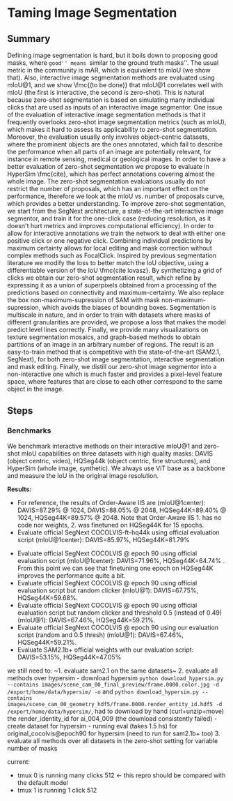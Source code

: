 # Taming Image Segmentation

## Summary
Defining image segmentation is hard, but it boils down to proposing good masks, where ``good'' means ``similar to the ground truth masks''. The usual metric in the community is mAR, which is equivalent to mIoU (we show that). Also, interactive image segmentation methods are evaluated using mIoU@1, and we show \fmc{(to be done)} that mIoU@1 correlates well with mIoU (the first is interactive, the second is zero-shot). This is natural because zero-shot segmentation is based on simulating many individual clicks that are used as inputs of an interactive image segmentor. 
One issue of the evaluation of interactive image segmentation methods is that it frequently overlooks zero-shot image segmentation metrics (such as mIoU), which makes it hard to assess its applicability to zero-shot segmentation. Moreover, the evaluation usually only involves object-centric datasets, where the prominent objects are the ones annotated, which fail to describe the performance when all parts of an image are potentially relevant, for instance in remote sensing, medical or geological images. 
In order to have a better evaluation of zero-shot segmentation we propose to evaluate in HyperSim \fmc{cite}, which has perfect annotations covering almost the whole image. The zero-shot segmentation evaluations usually do not restrict the number of proposals, which has an important effect on the performance, therefore we look at the mIoU vs. number of proposals curve, which provides a better understanding.
To improve zero-shot segmentation, we start from the SegNext architecture, a state-of-the-art interactive image segmentor, and train it for the one-click case (reducing resolution, as it doesn't hurt metrics and improves computational efficiency). In order to allow for interactive annotations we train the network to deal with either one positive click or one negative click. Combining individual predictions by maximum certainty allows for local editing and mask correction without complex methods such as FocalClick.
Inspired by previous segmentation literature we modify the loss to better match the IoU objective, using a differentiable version of the IoU \fmc{cite lovasz}. 
By synthetizing a grid of clicks we obtain our zero-shot segmentation result, which refine by expressing it as a union of superpixels obtained from a processing of the predictions based on connectivity and maximum-certainty. We also replace the box non-maximum-supression of SAM with mask non-maximum-supression, which avoids the biases of bounding boxes. 
Segmentation is multiscale in nature, and in order to train with datasets where masks of different granularities are provided, we propose a loss that makes the model predict level lines correctly. Finally, we provide many visualizations on texture segmentation mosaics, and graph-based methods to obtain partitions of an image in an arbitrary number of regions.
The result is an easy-to-train method that is competitive with the state-of-the-art (SAM2.1, SegNext), for both zero-shot image segmentation, interactive segmentation and mask editing. Finally, we distill our zero-shot image segmentor into a non-interactive one which is much faster and provides a pixel-level feature space, where features that are close to each other correspond to the same object in the image. 

## Steps

### Benchmarks
We benchmark interactive methods on their interactive mIoU@1 and zero-shot mIoU capabilities on three datasets with high quality masks: DAVIS (object centric, video), HQSeg44k (object centric, fine structures), and HyperSim (whole image, synthetic). We always use ViT base as a backbone and measure the IoU in the original image resolution.

**Results:**
- For reference, the results of Order-Aware IIS are (mIoU@1center): DAVIS=87.29\% @ 1024, DAVIS=88.05\% @ 2048, HQSeg44K=89.40\% @ 1024, HQSeg44K=89.57\% @ 2048. Note that Order-Aware IIS 1. has no code nor weights, 2. was finetuned on HQSeg44K for 15 epochs.  
- Evaluate official SegNext COCOLVIS-ft-hq44k using official evaluation script (mIoU@1center): DAVIS=85.97\%, HQSeg44K=81.79\% 
<!-- the following are invalid due to the bad random clicker: -->
<!-- - Evaluate official SegNext COCOLVIS-ft-hq44k using official evaluation script but random clicker (mIoU@1): DAVIS=83.06\%, HQSeg44K=80.75\%  -->
<!-- - Evaluate official SegNext COCOLVIS-ft-hq44k using official evaluation script but random clicker and threshold 0.5 (instead of 0.49) (mIoU@1): DAVIS=83.74\%, HQSeg44K=80.57\%  -->
- Evaluate official SegNext COCOLVIS @ epoch 90 using official evaluation script (mIoU@1center): DAVIS=71.96\%, HQSeg44K=64.74\% . From this point we can see that finetuning one epoch on HQSeg44K improves the performance quite a bit. 
- Evaluate official SegNext COCOLVIS @ epoch 90 using official evaluation script but random clicker (mIoU@1): DAVIS=67.75\%, HQSeg44K=59.68\%.  
- Evaluate official SegNext COCOLVIS @ epoch 90 using official evaluation script but random clicker and threshold 0.5 (instead of 0.49) (mIoU@1): DAVIS=67.46\%, HQSeg44K=59.21\%. 
- Evaluate official SegNext COCOLVIS @ epoch 90 using our evaluation script (random and 0.5 thresh) (mIoU@1): DAVIS=67.46\%, HQSeg44K=59.21\%. 
- Evaluate SAM2.1b+ official weights with our evaluation script: DAVIS=53.15\%, HQSeg44K=47.05\%

we still need to:
~1. evaluate sam2.1 on the same datasets~
2. evaluate all methods over hypersim
    - download hypersim `python download_hypersim.py --contains images/scene_cam_00_final_preview/frame.0000.color.jpg -d /export/home/data/hypersim/ -o` and `python download_hypersim.py --contains images/scene_cam_00_geometry_hdf5/frame.0000.render_entity_id.hdf5 -d /export/home/data/hypersim/`, had to download by hand (curl+unzip+move) the render_identity_id for ai_004_009 (the download consistently failed)
    - create dataset for hypersim
    - running eval (takes 1.5 hs) for original_cocolvis@epoch90 for hypersim (need to run for sam2.1b+ too)
3. evaluate all methods over all datasets in the zero-shot setting for variable number of masks

current:
- tmux 0 is running many clicks 512  <- this repro should be compared with the default model
- tmux 1 is running 1 click 512 